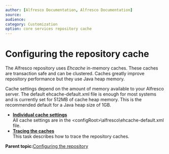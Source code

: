 ```yaml
---
author: [Alfresco Documentation, Alfresco Documentation]
source: 
audience: 
category: Customization
option: core services repository cache
---
```


# Configuring the repository cache

The Alfresco repository uses *Ehcache* in-memory caches. These caches are transaction safe and can be clustered. Caches greatly improve repository performance but they use Java heap memory.

Cache settings depend on the amount of memory available to your Alfresco server. The default ehcache-default.xml file is enough for most systems and is currently set for 512MB of cache heap memory. This is the recommended default for a Java heap size of 1GB.

-   **[Individual cache settings](../concepts/cache-indsettings.md)**  
All cache settings are in the <configRoot\>\\alfresco\\ehcache-default.xml file.
-   **[Tracing the caches](../tasks/caches-trace.md)**  
This task describes how to trace the repository caches.

**Parent topic:**[Configuring the repository](../concepts/intro-core.md)

